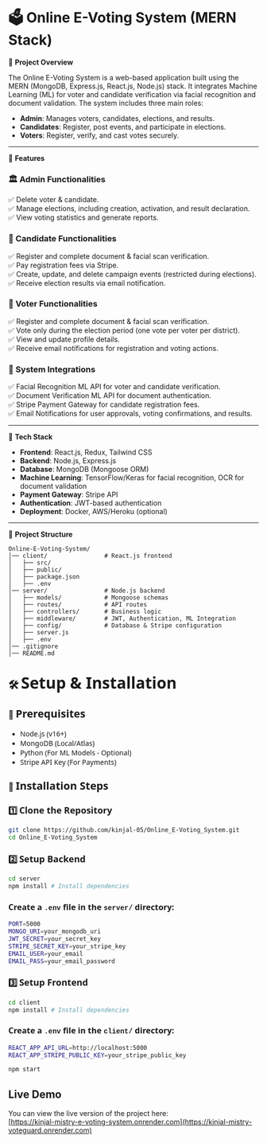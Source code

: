 # 🗳️ Online E-Voting System (MERN Stack)

📌 **Project Overview**

The Online E-Voting System is a web-based application built using the MERN (MongoDB, Express.js, React.js, Node.js) stack. It integrates Machine Learning (ML) for voter and candidate verification via facial recognition and document validation. The system includes three main roles:

- **Admin**: Manages voters, candidates, elections, and results.
- **Candidates**: Register, post events, and participate in elections.
- **Voters**: Register, verify, and cast votes securely.

---

📑 **Features**

### 🏛️ Admin Functionalities
✅ Delete voter & candidate.<br>
✅ Manage elections, including creation, activation, and result declaration.<br>
✅ View voting statistics and generate reports.<br>

### 🏃 Candidate Functionalities
✅ Register and complete document & facial scan verification.<br>
✅ Pay registration fees via Stripe.<br>
✅ Create, update, and delete campaign events (restricted during elections).<br>
✅ Receive election results via email notification.<br>

### 👥 Voter Functionalities
✅ Register and complete document & facial scan verification.<br>
✅ Vote only during the election period (one vote per voter per district).<br>
✅ View and update profile details.<br>
✅ Receive email notifications for registration and voting actions.<br>

### 🔗 System Integrations
✅ Facial Recognition ML API for voter and candidate verification.<br>
✅ Document Verification ML API for document authentication.<br>
✅ Stripe Payment Gateway for candidate registration fees.<br>
✅ Email Notifications for user approvals, voting confirmations, and results.<br>

---

🚀 **Tech Stack**

- **Frontend**: React.js, Redux, Tailwind CSS
- **Backend**: Node.js, Express.js
- **Database**: MongoDB (Mongoose ORM)
- **Machine Learning**: TensorFlow/Keras for facial recognition, OCR for document validation
- **Payment Gateway**: Stripe API
- **Authentication**: JWT-based authentication
- **Deployment**: Docker, AWS/Heroku (optional)

---

📂 **Project Structure**

```plaintext
Online-E-Voting-System/
│── client/                # React.js frontend
│   ├── src/
│   ├── public/
│   ├── package.json
│   ├── .env
│── server/                # Node.js backend
│   ├── models/            # Mongoose schemas
│   ├── routes/            # API routes
│   ├── controllers/       # Business logic
│   ├── middleware/        # JWT, Authentication, ML Integration
│   ├── config/            # Database & Stripe configuration
│   ├── server.js
│   ├── .env
│── .gitignore
│── README.md
```

## 🛠 <span style="font-family: 'Segoe UI', Tahoma, Geneva, Verdana, sans-serif; font-size: 1.5em;">Setup & Installation</span>

### 🔹 <span style="font-family: 'Segoe UI', Tahoma, Geneva, Verdana, sans-serif; font-size: 1.3em;">Prerequisites</span>

- <span style="font-family: 'Segoe UI', Tahoma, Geneva, Verdana, sans-serif;">Node.js (v16+)</span>
- <span style="font-family: 'Segoe UI', Tahoma, Geneva, Verdana, sans-serif;">MongoDB (Local/Atlas)</span>
- <span style="font-family: 'Segoe UI', Tahoma, Geneva, Verdana, sans-serif;">Python (For ML Models - Optional)</span>
- <span style="font-family: 'Segoe UI', Tahoma, Geneva, Verdana, sans-serif;">Stripe API Key (For Payments)</span>

### 🔹 <span style="font-family: 'Segoe UI', Tahoma, Geneva, Verdana, sans-serif; font-size: 1.3em;">Installation Steps</span>

### 1️⃣ <span style="font-family: 'Segoe UI', Tahoma, Geneva, Verdana, sans-serif; font-size: 1.1em;">Clone the Repository</span>

```bash
git clone https://github.com/kinjal-05/Online_E-Voting_System.git
cd Online_E-Voting_System
```
### 2️⃣ <span style="font-family: 'Segoe UI', Tahoma, Geneva, Verdana, sans-serif; font-size: 1.1em;">Setup Backend</span>
```bash
cd server
npm install # Install dependencies
```
### <span style="font-family: 'Segoe UI', Tahoma, Geneva, Verdana, sans-serif;">Create a </span><code style="font-family: 'Courier New', Courier, monospace;">.env</code><span style="font-family: 'Segoe UI', Tahoma, Geneva, Verdana, sans-serif;"> file in the </span><code style="font-family: 'Courier New', Courier, monospace;">server/</code><span style="font-family: 'Segoe UI', Tahoma, Geneva, Verdana, sans-serif;"> directory:</span>
```bash
PORT=5000
MONGO_URI=your_mongodb_uri
JWT_SECRET=your_secret_key
STRIPE_SECRET_KEY=your_stripe_key
EMAIL_USER=your_email
EMAIL_PASS=your_email_password
```
### 3️⃣ <span style="font-family: 'Segoe UI', Tahoma, Geneva, Verdana, sans-serif; font-size: 1.1em;">Setup Frontend</span>
```bash
cd client
npm install # Install dependencies
```
### <span style="font-family: 'Segoe UI', Tahoma, Geneva, Verdana, sans-serif;">Create a </span><code style="font-family: 'Courier New', Courier, monospace;">.env</code><span style="font-family: 'Segoe UI', Tahoma, Geneva, Verdana, sans-serif;"> file in the </span><code style="font-family: 'Courier New', Courier, monospace;">client/</code><span style="font-family: 'Segoe UI', Tahoma, Geneva, Verdana, sans-serif;"> directory:</span>
```bash
REACT_APP_API_URL=http://localhost:5000
REACT_APP_STRIPE_PUBLIC_KEY=your_stripe_public_key
```
```bash
npm start
```

## Live Demo
You can view the live version of the project here:  
[https://kinjal-mistry-e-voting-system.onrender.com](https://kinjal-mistry-voteguard.onrender.com)

